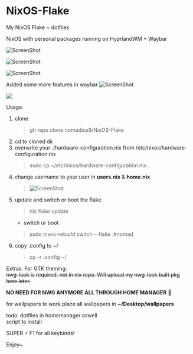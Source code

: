 # NixOS-Flake
My NixOS Flake + dotfiles

NixOS with personal packages running on HyprlandWM + Waybar


![ScreenShot](https://i.ibb.co/zZbTRPp/2023-05-22-T23-05-36-798602415-03-00.png)

![ScreenShot](https://i.ibb.co/FHh8QZM/2023-05-22-T23-05-59-807197950-03-00.png)

![ScreenShot](https://i.ibb.co/M9gs7n5/2023-05-22-T23-07-35-808155981-03-00.png)

Added some more features in waybar
![ScreenShot](https://i.ibb.co/6HRpPHX/screenshot.jpg)

[![](https://markdown-videos.deta.dev/youtube/PjE-PTNWwqs)](https://youtu.be/PjE-PTNWwqs)



Usage:

1. clone
    > gh repo clone nomadics9/NixOS-Flake
2. cd to cloned dir 
3. overwrite your ./hardware-configuration.nix from /etc/nixos/hardware-configuration.nix
    > sudo cp ~/etc/nixos/hardware-configuration.nix .
4. change username to your user in <b>users.nix</b> & <b>home.nix</b>
    > ![ScreenShot](https://i.ibb.co/VvwDffK/2023-06-06-T19-25-54-544297462-03-00.png)
5. update and switch or boot the flake
    > nix flake update
    - switch or boot
    > sudo nixos-rebuild switch --flake .#nomad
6. copy .config to ~/
    > cp -r .config ~/

Extras:
For GTK theming:<br>
<s>nwg-look is required. not in nix repo.
Will upload my nwg-look built pkg here later.</s><br>

<b>NO NEED FOR NWG ANYMORE ALL THROUGH HOME MANAGER</b> 🙋<br>

for wallpapers to work place all wallpapers in <b>~/Desktop/wallpapers</b>



todo:
dotfiles in homemanager aswell<br>
script to install <br>


SUPER + F1 for all keybinds!<br>

Enjoy~

